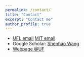 ```yaml
---
permalink: /contact/
title: "Contact"
excerpt: "Contact me"
author_profile: true
---
```


* [UFL email](shenhaowang@ufl.edu) [MIT email](shenhao@mit.edu)
* Google Scholar: [Shenhao Wang](https://scholar.google.com/citations?user=01AmQ8wAAAAJ&hl=en&oi=ao)
* [Webpage @UF](https://dcp.ufl.edu/urp/people_wang_s/)
